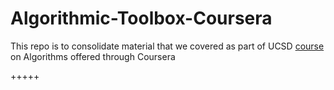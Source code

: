 # Algorithmic-Toolbox-Coursera

This repo is to consolidate material that we covered as part of UCSD [course](https://www.coursera.org/learn/algorithmic-toolbox/home/welcome) on Algorithms offered through Coursera 

+++++

